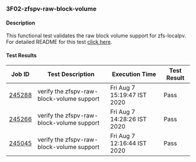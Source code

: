 ### 3F02-zfspv-raw-block-volume

#### Description

This functional test validates the raw block volume support for zfs-localpv. For detailed README for this test [click here](https://github.com/openebs/e2e-tests/tree/master/experiments/zfs-localpv/functional/zfspv-raw-block-volume).

#### Test Results

| Job ID  |      Test Description         | Execution Time |   Test Result   |
|---------|-------------------------------|----------------|-----------------|
|     <a href="https://gitlab.openebs.ci/openebs/e2e-nativek8s/-/jobs/245288">245288</a>           |  verify the zfspv-raw-block-volume support           | Fri Aug  7 15:19:47 IST 2020  | Pass |
|     <a href="https://gitlab.openebs.ci/openebs/e2e-nativek8s/-/jobs/245266">245266</a>           |  verify the zfspv-raw-block-volume support           | Fri Aug  7 14:28:26 IST 2020  | Pass |
|     <a href="https://gitlab.openebs.ci/openebs/e2e-nativek8s/-/jobs/245045">245045</a>           |  verify the zfspv-raw-block-volume support           | Fri Aug  7 12:16:44 IST 2020  | Pass |